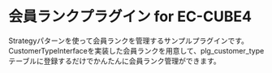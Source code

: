 # 会員ランクプラグイン for EC-CUBE4

Strategyパターンを使って会員ランクを管理するサンプルプラグインです。   
CustomerTypeInterfaceを実装した会員ランクを用意して、plg_customer_typeテーブルに登録するだけでかんたんに会員ランク管理ができます。
